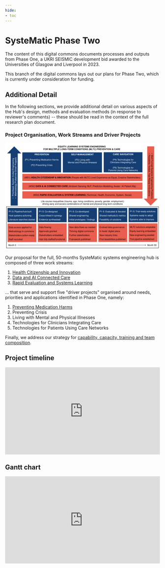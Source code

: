 ```yaml
---
hide:
- toc
---
```


# SysteMatic Phase Two
The content of this digital commons documents processes and outputs from Phase One, a UKRI SEISMIC development bid awarded to the Universities of Glasgow and Liverpool in 2023.  

This branch of the digital commons lays out our plans for Phase Two, which is currently under consideration for funding.

## Additional Detail
In the following sections, we provide additional detail on various aspects of the Hub's design, methods and evaluation methods (in response to reviewer's comments) -- these should be read in the context of the full research plan document.

### Project Organisation, Work Streams and Driver Projects
![1](../assets/systematic-diagram.png)

Our proposal for the full, 50-months SysteMatic systems engineering hub is composed of three work streams:
  1. [Health Citizenship and Innovation](WS1.md)
  2. [Data and AI Connected Care](WS2.md)
  3. [Rapid Evaluation and Systems Learning](WS3.md)

... that serve and support five "driver projects" organised around needs, priorities and applications identified in Phase One, namely:

  1. [Preventing Medication Harms](P1.md)
  2. Preventing Crisis
  3. Living with Mental and Physical Illnesses
  4. Technologies for Clinicians Integrating Care
  5. Technologies for Patients Using Care Networks

Finally, we address our strategy for [capability, capacity, training and team composition](team.md).

## Project timeline 

<div>
  <div style="position:relative;padding-top:56.25%;">
    <iframe src="https://view.monday.com/embed/1759952478-778fec3e1ca0aa7d46c38343626dd719?r=euc1" frameborder="0" allowfullscreen style="position:absolute;top:0;left:0;width:100%;height:100%;"></iframe>
  </div>
</div>

## Gantt chart 

<div>
  <div style="position:relative;padding-top:56.25%;">
    <iframe src="https://view.monday.com/embed/1759952478-3f75dd06a4225f7b9cb25b230255b6df?r=euc1" frameborder="0" allowfullscreen style="position:absolute;top:0;left:0;width:100%;height:100%;"></iframe>
  </div>
</div>
